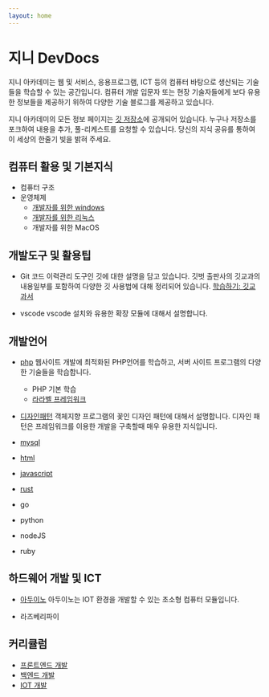 ```yaml
---
layout: home
---
```


# 지니 DevDocs

지니 아카데미는 웹 및 서비스, 응용프로그램, ICT 등의 컴퓨터 바탕으로 생산되는 기술들을 학습할 수 있는 공간입니다. 컴퓨터 개발 입문자 또는 현장 기술자들에게 보다 유용한 정보들을 제공하기 위하여 다양한 기술 블로그를 제공하고 있습니다.  

지니 아카데미의 모든 정보 페이지는 [깃 저장소](github.com/jinydev)에 공개되어 있습니다. 누구나 저장소를 포크하여 내용을 추가, 풀-리케스트를 요청할 수 있습니다. 당신의 지식 공유를 통하여 이 세상의 한줄기 빛을 밝혀 주세요.   


## 컴퓨터 활용 및 기본지식

* 컴퓨터 구조
* 운영체제
	- [개발자를 위한 windows](windows.jiny.dev)
	- [개발자를 위한 리눅스](linux.jiny.dev)
	- 개발자를 위한 MacOS


## 개발도구 및 활용팁


* Git
코드 이력관리 도구인 깃에 대한 설명을 담고 있습니다. 깃벗 출판사의 깃교과의 내용일부를 포함하여 다양한 깃 사용법에 대해 정리되어 있습니다. [학습하기: 깃교과서]((https://git.jiny.dev))  

* vscode
vscode 설치와 유용한 확장 모듈에 대해서 설명합니다.



## 개발언어


* [php](https://php.jiny.dev)
웹사이트 개발에 최적화된 PHP언어를 학습하고, 서버 사이트 프로그램의 다양한 기술들을 학습합니다.
	- PHP 기본 학습
	- [라라벨 프레임워크](laravel.jiny.dev)

* [디자인패턴](https://pattern.jiny.dev)
객체지향 프로그램의 꽃인 디자인 패턴에 대해서 설명합니다. 디자인 패턴은 프레임워크를 이용한 개발을 구축할때 매우 유용한 지식입니다.

* [mysql](https://mysql.jiny.dev)

* [html](https://html.jiny.dev)

* [javascript](https://javascript.jiny.dev)

* [rust](https://rust.jiny.dev)
* go
* python
* nodeJS
* ruby



## 하드웨어 개발 및 ICT

* [아두이노](https://arduino.jiny.dev)
아두이노는 IOT 환경을 개발할 수 있는 초소형 컴퓨터 모듈입니다.

* 라즈베리파이


## 커리큘럼
* [프론트엔드 개발](frontend)
* [백엔드 개발](backend)
* [IOT 개발](ict)